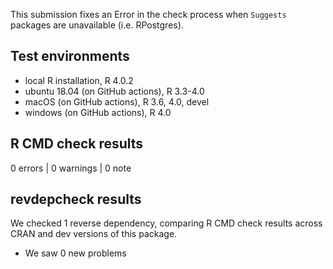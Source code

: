 This submission fixes an Error in the check process when `Suggests` packages are unavailable (i.e. RPostgres).

## Test environments
* local R installation, R 4.0.2
* ubuntu 18.04 (on GitHub actions), R 3.3-4.0
* macOS (on GitHub actions), R 3.6, 4.0, devel
* windows (on GitHub actions), R 4.0

## R CMD check results

0 errors | 0 warnings | 0 note

## revdepcheck results

We checked 1 reverse dependency, comparing R CMD check results across CRAN and dev versions of this package.

 * We saw 0 new problems
